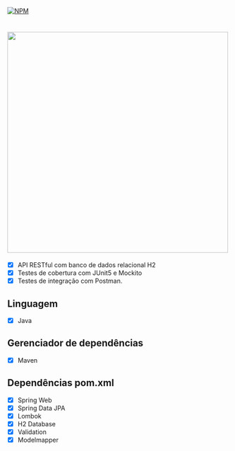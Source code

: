 [![NPM](https://img.shields.io/npm/l/react)](https://github.com/jnorgini/API/blob/master/licence)

<h1><img src="https://www.iteris.com.br/wp-content/uploads/2020/01/Imagem_Blog_APIRESTful_Blog.jpg"  width=500>  </h1>

- [x] API RESTful com banco de dados relacional H2
- [x] Testes de cobertura com JUnit5 e Mockito
- [x] Testes de integração com Postman.

## Linguagem 
- [x] Java

## Gerenciador de dependências
- [x] Maven

## Dependências pom.xml
- [x] Spring Web
- [x] Spring Data JPA
- [x] Lombok
- [x] H2 Database
- [x] Validation
- [x] Modelmapper
